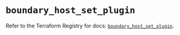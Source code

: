 # `boundary_host_set_plugin`

Refer to the Terraform Registry for docs: [`boundary_host_set_plugin`](https://registry.terraform.io/providers/hashicorp/boundary/1.3.1/docs/resources/host_set_plugin).
